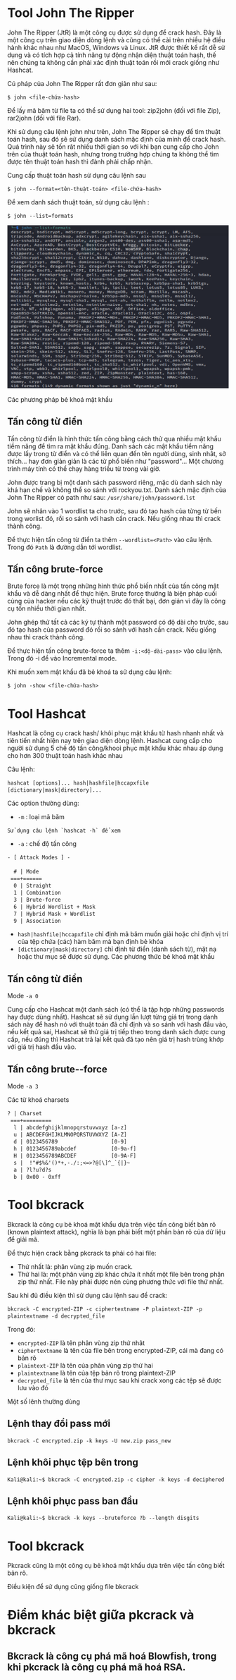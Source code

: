 # Tool John The Ripper

John The Ripper (JtR) là một công cụ được sử dụng để crack hash. Đây là một công cụ trên giao diện dòng lệnh và cũng có thể cài trên nhiều hệ điều hành khác nhau như MacOS, Windows và Linux. JtR được thiết kế rất dễ sử dụng và có tích hợp cả tính năng tự động nhận diện thuật toán hash, thế nên chúng ta không cần phải xác định thuật toán rồi mới crack giống như Hashcat.

Cú pháp của John The Ripper rất đơn giản như sau:
~~~
$ john <file-chứa-hash>
~~~

Để lấy mã băm từ file ta có thể sử dụng hai tool: zip2john (đối với file Zip), rar2john (đối với file Rar).

Khi sử dụng câu lệnh john như trên, John The Ripper sẽ chạy để tìm thuật toán hash, sau đó sẽ sử dụng danh sách mặc định của mính để crack hash. Quá trình này sẽ tốn rât nhiều thời gian so với khi bạn cung cấp cho John trên của thuật toán hash, nhưng trong trường hợp chúng ta không thể tìm được tên thuật toán hash thì đành phải chấp nhận.

Cung cấp thuật toán hash sử dụng câu lệnh sau

~~~
$ john --format=<tên-thuật-toán> <file-chứa-hash>
~~~

Để xem  danh sách thuật toán, sử dụng câu lệnh :

~~~
$ john --list=formats
~~~

![](https://github.com/HuyThang25/Image/blob/main/Screenshot%202023-02-24%20190708.png)

Các phương pháp bẻ khoá mật khẩu

## Tấn công từ điển

Tấn công từ điển là hình thức tấn công bằng cách thử qua nhiều mật khẩu tiềm năng để tìm ra mật khẩu đúng. Danh sách các mật khẩu tiểm năng được lấy trong từ điển và có thể liên quan đến tên người dùng, sinh nhât, sở thích... hay đơn giản giản là các từ phổ biến như "password"... Một chương trình máy tính có thể chạy hàng triều từ trong vài giờ.

John được trang bị một danh sách password riêng, mặc dù danh sách này khá hạn chế và không thể so sánh với rockyou.txt. Danh sách mặc định của John The Ripper có path như sau: `/usr/share/john/password.lst`

John sẽ nhân vào 1 wordlist ta cho trước, sau đó tạo hash của từng từ bến trong worlist đó, rồi so sánh với hash cần crack. Nếu giống nhau thì crack thành công.

Để thực hiện tấn công từ điển ta thêm `--wordlist=<Path>` vào câu lệnh. Trong đó `Path` là đường dẫn tới wordlist.

## Tấn công brute-force 

Brute force là một trong những hình thức phổ biến nhất của tấn công mật khẩu và dễ dàng nhất để thực hiện. Brute force thường là biện pháp cuối cùng của hacker nếu các kỹ thuật trước đó thất bại, đơn giản vì đây là công cụ tốn nhiều thời gian nhất.

John ghép thử tất cả các ký tự thành một password có độ dài cho trước, sau đó tạo hash của password đó rồi so sánh với hash cần crack. Nếu giống nhau thì crack thành công. 

Để thực hiện tấn công brute-force ta thêm `-i:<độ-dài-pass>` vào câu lệnh. Trong đó -i để vào Incremental mode. 

Khi muốn xem mật khẩu đã bẻ khoá ta sử dụng câu lệnh:

~~~
$ john -show <file-chứa-hash>
~~~
# Tool Hashcat

Hashcat là công cụ crack hash/ khôi phục mật khẩu từ hash nhanh nhất và tiên tiến nhất hiện nay trên giao diện dòng lệnh. Hashcat cung cấp cho người sử dụng 5 chế độ tấn công/khooi phục mật khẩu khác nhau áp dụng cho hơn 300 thuật toán hash khác nhau

Câu lệnh:
~~~
hashcat [options]... hash|hashfile|hccapxfile [dictionary|mask|directory]...
~~~
Các option thường dùng:
- `-m` : loại mã băm
~~~
Sử dụng câu lệnh `hashcat -h` để xem 
~~~
- `-a` : chế độ tấn công
~~~
- [ Attack Modes ] -

  # | Mode
 ===+======
  0 | Straight
  1 | Combination
  3 | Brute-force
  6 | Hybrid Wordlist + Mask
  7 | Hybrid Mask + Wordlist
  9 | Association
~~~
- `hash|hashfile|hccapxfile` chỉ định mã băm muốn giải hoặc chỉ định vị trí của tệp chứa (các) hàm băm mà bạn định bẻ khóa
- `[dictionary|mask|directory]` chỉ định từ điển (danh sách từ), mặt nạ hoặc thư mục sẽ được sử dụng.
Các phương thức bẻ khoá mật khẩu 

## Tấn công từ điển

Mode `-a 0`

Cung cấp cho Hashcat một danh sách (có thể là tập hợp những passwords hay được dùng nhất). Hashcat sẽ sử dụng lần lượt từng giá trị trong danh sách này để hash nó với thuật toán đã chỉ định và so sánh với hash đầu vào, nếu kết quả sai, Hashcat sẽ thử giá trị tiếp theo trong danh sách được cung cấp, nếu đúng thì Hashcat trả lại kết quả đã tạo nên giá trị hash trùng khớp với giá trị hash đầu vào.

## Tấn công brute--force

Mode `-a 3`

Các từ khoá charsets 
~~~
? | Charset
 ===+=========
  l | abcdefghijklmnopqrstuvwxyz [a-z]
  u | ABCDEFGHIJKLMNOPQRSTUVWXYZ [A-Z]
  d | 0123456789                 [0-9]
  h | 0123456789abcdef           [0-9a-f]
  H | 0123456789ABCDEF           [0-9A-F]
  s |  !"#$%&'()*+,-./:;<=>?@[\]^_`{|}~
  a | ?l?u?d?s
  b | 0x00 - 0xff
~~~



# Tool bkcrack

Bkcrack là công cụ bẻ khoá mật khẩu dựa trên việc tấn công biết bản rõ (known plaintext attack), nghĩa là bạn phải biết một phần bản rõ của dữ liệu để giải mã.

Để thực hiện crack bằng pkcrack ta phải có hai file:

- Thứ nhất là: phân vùng zip muốn crack.
- Thứ hai là: một phân vùng zip khác chứa ít nhất một file bên trong phân zip thứ nhất. File này phải được nén cùng phương thức với file thứ nhất.

Sau khi đủ điều kiện thì sử dụng câu lệnh sau để crack:
~~~
bkcrack -C encrypted-ZIP -c ciphertextname -P plaintext-ZIP -p plaintextname -d decrypted_file 
~~~

Trong đó:

- `encrypted-ZIP` là tên phân vùng zip thứ nhât
- `ciphertextname` là tên của file bên trong encrypted-ZIP, cái mà đang có bản rõ
- `plaintext-ZIP` là tên của phân vùng zip thứ hai
- `plaintextname` là tên của tệp bản rõ trong plaintext-ZIP
- `decrypted_file` là tên của thư mục sau khi crack xong các tệp sẽ được lưu vào đó 

Một số lênh thường dùng 
## Lệnh thay đổi pass mới   
~~~
bkcrack -C encrypted.zip -k keys -U new.zip pass_new 
~~~
 
## Lệnh khôi phục tệp bên trong  

~~~
Kali@kali:~$ bkcrack -C encrypted.zip -c cipher -k keys -d deciphered
~~~
 
## Lệnh khôi phục pass ban đầu    	
~~~
Kali@kali:~$ bkcrack -k keys --bruteforce ?b --length disgits 
~~~

 


# Tool bkcrack
Pkcrack cũng là một công cụ bẻ khoá mật khẩu dựa trên việc tấn công biết bản rõ.

Điều kiện để sử dụng cũng giống file bkcrack



# Điểm khác biệt giữa pkcrack và bkcrack

## Bkcrack là công cụ phá mã hoá Blowfish, trong khi pkcrack là công cụ phá mã hoá RSA.

## 

